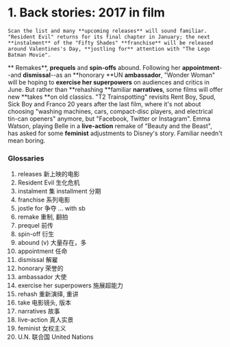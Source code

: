 # 1. Back stories: 2017 in film

    Scan the list and many **upcoming releases** will sound familiar. 
    "Resident Evil" returns for its final chapter in January; the next **instalment** of the "Fifty Shades" **franchise** will be released around Valentines's Day, **jostling for** attention with "The Lego Batman Movie". 
**    Remakes**, **prequels** and **spin-offs** abound. 
    Following her **appointment**--and **dismissal**--as an **honorary **UN **ambassador**, "Wonder Woman" will be hoping to **exercise her superpowers** on audiences and critics in June. But rather than **rehashing **familiar **narratives**, some films will offer new **takes **on old classics. "T2 Trainspotting" revisits Rent Boy, Spud, Sick Boy and Franco 20 years after the last film, where it's not about choosing "washing machines, cars, compact-disc players, and electrical tin-can openers" anymore, but "Facebook, Twitter or Instagram". Emma Watson, playing Belle in a **live-action** remake of "Beauty and the Beast", has asked for some **feminist** adjustments to Disney's story. 
    Familiar needn't mean boring.


### Glossaries

1. releases 新上映的电影
1. Resident Evil 生化危机
1. instalment 集 installment 分期
1. franchise 系列电影
1. jostle for 争夺 ... with sb
1. remake 重制, 翻拍
1. prequel 前传
1. spin-off 衍生
1. abound (v) 大量存在，多
1. appointment 任命
1. dismissal 解雇
1. honorary 荣誉的
1. ambassador 大使
1. exercise her superpowers 施展超能力
1. rehash 重新演绎, 重讲
1. take 电影镜头, 版本
1. narratives 故事
1. live-action 真人实景
1. feminist 女权主义
1. U.N. 联合国 United Nations
